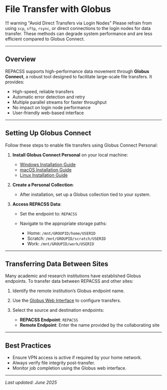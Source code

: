 # File Transfer with Globus

!!! warning "Avoid Direct Transfers via Login Nodes"
    Please refrain from using `scp`, `sftp`, `rsync`, or direct connections to the login nodes for data transfer. These methods can degrade system performance and are less efficient compared to Globus Connect.

---

## Overview

REPACSS supports high-performance data movement through **Globus Connect**, a robust tool designed to facilitate large-scale file transfers. It provides:

* High-speed, reliable transfers
* Automatic error detection and retry
* Multiple parallel streams for faster throughput
* No impact on login node performance
* User-friendly web-based interface

---

## Setting Up Globus Connect

Follow these steps to enable file transfers using Globus Connect Personal:

1. **Install Globus Connect Personal** on your local machine:

   * [Windows Installation Guide](https://docs.globus.org/how-to/globus-connect-personal-windows/)
   * [macOS Installation Guide](https://docs.globus.org/how-to/globus-connect-personal-mac/)
   * [Linux Installation Guide](https://docs.globus.org/how-to/globus-connect-personal-linux/)

2. **Create a Personal Collection**:

   * After installation, set up a Globus collection tied to your system.

3. **Access REPACSS Data**:

   * Set the endpoint to: `REPACSS`
   * Navigate to the appropriate storage paths:

     * Home: `/mnt/GROUPID/home/USERID`
     * Scratch: `/mnt/GROUPID/scratch/USERID`
     * Work: `/mnt/GROUPID/work/USERID`

---

## Transferring Data Between Sites

Many academic and research institutions have established Globus endpoints. To transfer data between REPACSS and other sites:

1. Identify the remote institution’s Globus endpoint name.
2. Use the [Globus Web Interface](https://app.globus.org/file-manager) to configure transfers.
3. Select the source and destination endpoints:

   * **REPACSS Endpoint**: `REPACSS`
   * **Remote Endpoint**: Enter the name provided by the collaborating site

---

## Best Practices

* Ensure VPN access is active if required by your home network.
* Always verify file integrity post-transfer.
* Monitor job completion using the Globus web interface.

---

*Last updated: June 2025*
